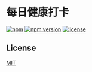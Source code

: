 # 每日健康打卡

[![npm](https://img.shields.io/npm/dm/dawdler.svg?style=flat-square)](https://www.npmjs.com/package/dawdler)
[![npm version](https://img.shields.io/npm/v/dawdler.svg?style=flat-square)](https://badge.fury.io/js/dawdler)
[![license](https://img.shields.io/github/license/mashape/apistatus.svg?style=flat-square)](https://www.npmjs.com/package/dawdler)


## License

[MIT](https://github.com/lijinke666/dawdler/blob/master/LICENCE)
